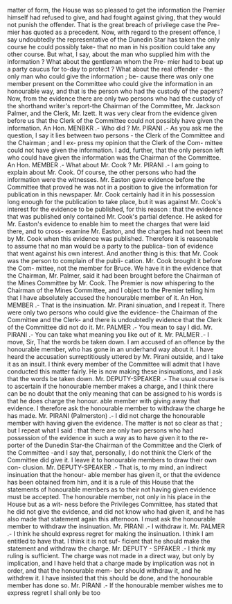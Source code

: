 matter of form, the House was so pleased to get the information the Premier himself had refused to give, and had fought against giving, that they would not punish the offender. That is the great breach of privilege case the Pre- mier has quoted as a precedent. Now, with regard to the present offence, I say undoubtedly the representative of the Dunedin Star has taken the only course he could possibly take- that no man in his position could take any other course. But what, I say, about the man who supplied him with the information ? What about the gentleman whom the Pre- mier had to beat up a party caucus for to-day to protect ? What about the real offender - the only man who could give the information ; be- cause there was only one member present on the Committee who could give the information in an honourable way, and that is the person who had the custody of the papers? Now, from the evidence there are only two persons who had the custody of the shorthand writer's report-the Chairman of the Committee, Mr. Jackson Palmer, and the Clerk, Mr. Izett. It was very clear from the evidence given before us that the Clerk of the Committee could not possibly have given the information. An Hon. MENBKR .- Who did ? Mr. PIRANI .- As you ask me the question, I say it lies between two persons - the Clerk of the Committee and the Chairman ; and I ex- press my opinion that the Clerk of the Com- mittee could not have given the information. I add, further, that the only person left who could have given the information was the Chairman of the Committee. An Hon. MEMBER .- What about Mr. Cook ? Mr. PIRANI .- I am going to explain about Mr. Cook. Of course, the other persons who had the information were the witnesses. Mr. Easton gave evidence before the Committee that proved he was not in a position to give the information for publication in this newspaper. Mr. Cook certainly had it in his possession long enough for the publication to take place, but it was against Mr. Cook's interest for the evidence to be published, for this reason : that the evidence that was published only contained Mr. Cook's partial defence. He asked for Mr. Easton's evidence to enable him to meet the charges that were laid there, and to cross- examine Mr. Easton, and the charges had not been met by Mr. Cook when this evidence was published. Therefore it is reasonable to assume that no man would be a party to the publica- tion of evidence that went against his own interest. And another thing is this: that Mr. Cook was the person to complain of the publi- cation. Mr. Cook brought it before the Com- mittee, not the member for Bruce. We have it in the evidence that the Chairman, Mr. Palmer, said it had been brought before the Chairman of the Mines Committee by Mr. Cook. The Premier is now whispering to the Chairman of the Mines Committee, and I object to the Premier telling him that I have absolutely accused the honourable member of it. An Hon. MEMBER .- That is the insinuation. Mr. Pirani sinuation, and I repeat it. There were only two persons who could give the evidence- the Chairman of the Committee and the Clerk- and there is undoubtedly evidence that the Clerk of the Committee did not do it. Mr. PALMER .- You mean to say I did. Mr. PIRANI .- You can take what meaning you like out of it. Mr. PALMER .- I move, Sir, That the words be taken down. I am accused of an offence by the honourable member, who has gone in an underhand way about it. I have heard the accusation surreptitiously uttered by Mr. Pirani outside, and I take it as an insult. I think every member of the Committee will admit that I have conducted this matter fairly. He is now making these insinuations, and I ask that the words be taken down. Mr. DEPUTY-SPEAKER .- The usual course is to ascertain if the honourable member makes a charge, and I think there can be no doubt that the only meaning that can be assigned to his words is that he does charge the honour. able member with giving away that evidence. I therefore ask the honourable member to withdraw the charge he has made. Mr. PIRANI (Palmerston) .- I did not charge the honourable member with having given the evidence. The matter is not so clear as that ; but I repeat what I said : that there are only two persons who had possession of the evidence in such a way as to have given it to the re- porter of the Dunedin Star-the Chairman of the Committee and the Clerk of the Committee -and I say that, personally, I do not think the Clerk of the Committee did give it. I leave it to honourable members to draw their own con- clusion. Mr. DEPUTY-SPEAKER .- That is, to my mind, an indirect insinuation that the honour- able member has given it, or that the evidence has been obtained from him, and it is a rule of this House that the statements of honourable members as to their not having given evidence must be accepted. The honourable member, not only in his place in the House but as a wit- ness before the Privileges Committee, has stated that he did not give the evidence, and did not know who had given it, and he has also made that statement again this afternoon. I must ask the honourable member to withdraw the insinuation. Mr. PIRANI .- I withdraw it. Mr. PALMER .- I think he should express regret for making the insinuation. I think I am entitled to have that. I think it is not suf- ficient that he should make the statement and withdraw the charge. Mr. DEPUTY - SPFAKER .- I think my ruling is sufficient. The charge was not made in a direct way, but only by implication, and I have held that a charge made by implication was not in order, and that the honourable mem- ber should withdraw it, and he withdrew it. I have insisted that this should be done, and the honourable member has done so. Mr. PIRANI .- If the honourable member wishes me to express regret I shall only be too 